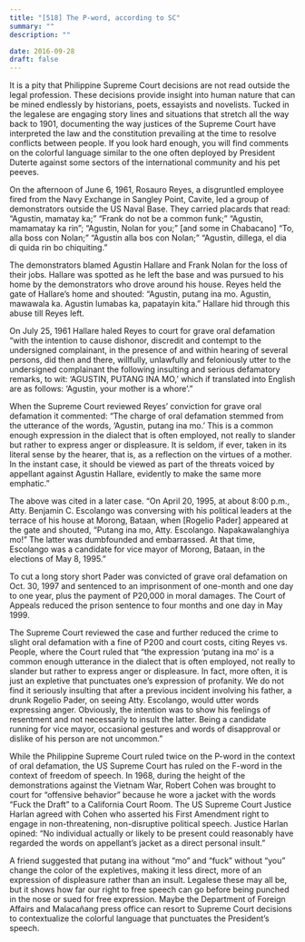 ```yaml
---
title: "[518] The P-word, according to SC"
summary: ""
description: ""

date: 2016-09-28
draft: false
---
```


It is a pity that Philippine Supreme Court decisions are not read outside the legal profession. These decisions provide insight into human nature that can be mined endlessly by historians, poets, essayists and novelists. Tucked in the legalese are engaging story lines and situations that stretch all the way back to 1901, documenting the way justices of the Supreme Court have interpreted the law and the constitution prevailing at the time to resolve conflicts between people. If you look hard enough, you will find comments on the colorful language similar to the one often deployed by President Duterte against some sectors of the international community and his pet peeves.

On the afternoon of June 6, 1961, Rosauro Reyes, a disgruntled employee fired from the Navy Exchange in Sangley Point, Cavite, led a group of demonstrators outside the US Naval Base. They carried placards that read: “Agustin, mamatay ka;” “Frank do not be a common funk;” “Agustin, mamamatay ka rin”; “Agustin, Nolan for you;” [and some in Chabacano] “To, alla boss con Nolan;” “Agustin alla bos con Nolan;” “Agustin, dillega, el dia di quida rin bo chiquiting.”

The demonstrators blamed Agustin Hallare and Frank Nolan for the loss of their jobs. Hallare was spotted as he left the base and was pursued to his home by the demonstrators who drove around his house. Reyes held the gate of Hallare’s home and shouted: “Agustin, putang ina mo. Agustin, mawawala ka. Agustin lumabas ka, papatayin kita.” Hallare hid through this abuse till Reyes left.

On July 25, 1961 Hallare haled Reyes to court for grave oral defamation “with the intention to cause dishonor, discredit and contempt to the undersigned complainant, in the presence of and within hearing of several persons, did then and there, willfully, unlawfully and feloniously utter to the undersigned complainant the following insulting and serious defamatory remarks, to wit: ‘AGUSTIN, PUTANG INA MO,’ which if translated into English are as follows: ‘Agustin, your mother is a whore’.”

When the Supreme Court reviewed Reyes’ conviction for grave oral defamation it commented: “The charge of oral defamation stemmed from the utterance of the words, ‘Agustin, putang ina mo.’ This is a common enough expression in the dialect that is often employed, not really to slander but rather to express anger or displeasure. It is seldom, if ever, taken in its literal sense by the hearer, that is, as a reflection on the virtues of a mother. In the instant case, it should be viewed as part of the threats voiced by appellant against Agustin Hallare, evidently to make the same more emphatic.”

The above was cited in a later case. “On April 20, 1995, at about 8:00 p.m., Atty. Benjamin C. Escolango was conversing with his political leaders at the terrace of his house at Morong, Bataan, when [Rogelio Pader] appeared at the gate and shouted, “Putang ina mo, Atty. Escolango. Napakawalanghiya mo!” The latter was dumbfounded and embarrassed. At that time, Escolango was a candidate for vice mayor of Morong, Bataan, in the elections of May 8, 1995.”

To cut a long story short Pader was convicted of grave oral defamation on Oct. 30, 1997 and sentenced to an imprisonment of one-month and one day to one year, plus the payment of P20,000 in moral damages. The Court of Appeals reduced the prison sentence to four months and one day in May 1999.

The Supreme Court reviewed the case and further reduced the crime to slight oral defamation with a fine of P200 and court costs, citing Reyes vs. People, where the Court ruled that “the expression ‘putang ina mo’ is a common enough utterance in the dialect that is often employed, not really to slander but rather to express anger or displeasure. In fact, more often, it is just an expletive that punctuates one’s expression of profanity. We do not find it seriously insulting that after a previous incident involving his father, a drunk Rogelio Pader, on seeing Atty. Escolango, would utter words expressing anger. Obviously, the intention was to show his feelings of resentment and not necessarily to insult the latter. Being a candidate running for vice mayor, occasional gestures and words of disapproval or dislike of his person are not uncommon.”

While the Philippine Supreme Court ruled twice on the P-word in the context of oral defamation, the US Supreme Court has ruled on the F-word in the context of freedom of speech. In 1968, during the height of the demonstrations against the Vietnam War, Robert Cohen was brought to court for “offensive behavior” because he wore a jacket with the words “Fuck the Draft” to a California Court Room. The US Supreme Court Justice Harlan agreed with Cohen who asserted his First Amendment right to engage in non-threatening, non-disruptive political speech. Justice Harlan opined: “No individual actually or likely to be present could reasonably have regarded the words on appellant’s jacket as a direct personal insult.”

A friend suggested that putang ina without “mo” and “fuck” without “you” change the color of the expletives, making it less direct, more of an expression of displeasure rather than an insult. Legalese these may all be, but it shows how far our right to free speech can go before being punched in the nose or sued for free expression. Maybe the Department of Foreign Affairs and Malacañang press office can resort to Supreme Court decisions to contextualize the colorful language that punctuates the President’s speech.
